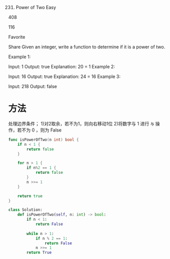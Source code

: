 231. Power of Two
Easy

408

116

Favorite

Share
Given an integer, write a function to determine if it is a power of two.

Example 1:

Input: 1
Output: true
Explanation: 20 = 1
Example 2:

Input: 16
Output: true
Explanation: 24 = 16
Example 3:

Input: 218
Output: false

# 方法
处理边界条件；
1)对2取余，若不为1，则向右移动1位
2)将数字与 1  进行 `与` 操作，若不为 0 ，则为 False


```go
func isPowerOfTwo(n int) bool {
	if n < 1 {
		return false
	}

	for n > 1 {
		if n%2 == 1 {
			return false
		}
		n >>= 1
	}

	return true
}
```


```python
class Solution:
    def isPowerOfTwo(self, n: int) -> bool:
        if n < 1:
            return False
        
        while n > 1:
            if n % 2 == 1:
                return False
            n >>= 1
        return True
    
```

